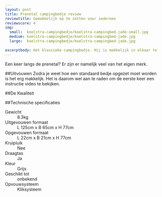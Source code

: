 ```yaml
---
layout: post
title: Prenetal campingbedje review
reviewtitle: Gemakkelijk op te zetten voor iedereen
reviewscore: 4
img:
  small:  koelstra-campingbedje/koelstra-campingbed-jade-small.jpg
  medium: koelstra-campingbedje/koelstra-campingbed-jade.jpg
  large:  koelstra-campingbedje/koelstra-campingbed-jade.jpg 
  
excerptbody: Het klassieke campingbedje. Hij is makkelijk in elkaar te zetten maar is wel aan de zware kant.
---
```



Een keer langs de prenetal? Er zijn er namelijk veel van het eigen merk.

##Uitvouwen
Zodra je weet hoe een standaard bedje opgezet moet worden is het erg makkelijk. Het is daarom wel aan te raden
om de eerste keer een instructie video te bekijken. 

##De Kwaliteit



##Technische specificaties
<dl class="dl-inline">
	<dt>Gewicht</dt>
	<dd>8.3kg</dd>
	<dt>Uitgevouwen formaat</dt>
	<dd>L 125cm x B 65cm x H 77cm</dd>
	<dt>Opgevouwen formaat</dt>
	<dd>L 22cm x B 21cm x H 77cm</dd>
	<dt>Kruipluik</dt>
	<dd>Nee</dd>
	<dt>Draagtas</dt>
	<dd>Ja</dd>
	<dt>Kleur</dt>
	<dd>Grijs</dd>
	<dt>Geschikt tot</dt>
	<dd>onbekend</dd>
	<dt>Opvouwsysteem</dt>
	<dd>Kliksysteem</dd>
</dl>